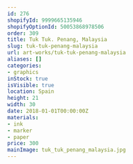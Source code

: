```yaml
---
id: 276
shopifyId: 9999665135946
shopifyOptionId: 50053868978506
order: 309
title: Tuk Tuk. Penang, Malaysia
slug: tuk-tuk-penang-malaysia
url: art-works/tuk-tuk-penang-malaysia
aliases: []
categories:
- graphics
inStock: true
isVisible: true
location: Spain
height: 21
width: 30
date: 2018-01-01T00:00:00Z
materials:
- ink
- marker
- paper
price: 300
mainImage: tuk_tuk_penang_malaysia.jpg
---
```


